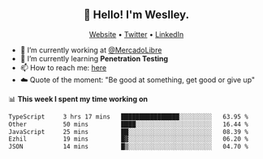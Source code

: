 <h2 align="center">👋 Hello! I'm Weslley.</h2>
<p align="center">
  <a href="http://weslleyneri.com.br">Website</a> •
  <a href="https://twitter.com/Weslley_Neri">Twitter</a> •
  <a href="https://www.linkedin.com/in/weslley-neri-3658908b">LinkedIn</a>
</p>


- 🔭 I’m currently working at [@MercadoLibre](https://github.com/mercadolibre)
- 🌱 I’m currently learning **Penetration Testing**
- 📫 How to reach me: [here](mailto:weslley39@gmail.com)
- ☁️ Quote of the moment: "Be good at something, get good or give up"

📊 **This week I spent my time working on**
<!--START_SECTION:waka-->

```txt
TypeScript     3 hrs 17 mins   ████████████████░░░░░░░░░   63.95 %
Other          50 mins         ████░░░░░░░░░░░░░░░░░░░░░   16.44 %
JavaScript     25 mins         ██░░░░░░░░░░░░░░░░░░░░░░░   08.39 %
Ezhil          19 mins         █▓░░░░░░░░░░░░░░░░░░░░░░░   06.20 %
JSON           14 mins         █▒░░░░░░░░░░░░░░░░░░░░░░░   04.70 %
```

<!--END_SECTION:waka-->

<!-- Inspired by https://github.com/gruselhaus/gruselhaus -->